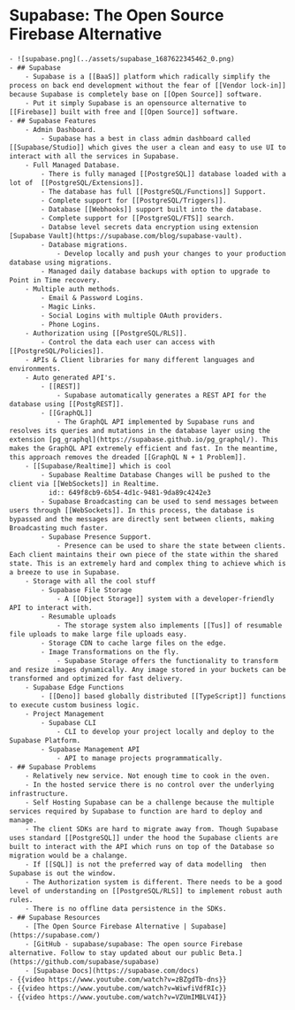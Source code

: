 # Supabase: The Open Source Firebase Alternative
	- ![supabase.png](../assets/supabase_1687622345462_0.png)
	- ## Supabase
		- Supabase is a [[BaaS]] platform which radically simplify the process on back end development without the fear of [[Vendor lock-in]] because Supabase is completely base on [[Open Source]] software.
		- Put it simply Supabase is an opensource alternative to [[Firebase]] built with free and [[Open Source]] software.
	- ## Supabase Features
		- Admin Dashboard.
			- Supabase has a best in class admin dashboard called [[Supabase/Studio]] which gives the user a clean and easy to use UI to interact with all the services in Supabase.
		- Full Managed Database.
			- There is fully managed [[PostgreSQL]] database loaded with a lot of  [[PostgreSQL/Extensions]].
			- The database has full [[PostgreSQL/Functions]] Support.
			- Complete support for [[PostgreSQL/Triggers]].
			- Database [[Webhooks]] support built into the database.
			- Complete support for [[PostgreSQL/FTS]] search.
			- Databse level secrets data encryption using extension [Supabase Vault](https://supabase.com/blog/supabase-vault).
			- Database migrations.
				- Develop locally and push your changes to your production database using migrations.
			- Managed daily database backups with option to upgrade to Point in Time recovery.
		- Multiple auth methods.
			- Email & Password Logins.
			- Magic Links.
			- Social Logins with multiple OAuth providers.
			- Phone Logins.
		- Authorization using [[PostgreSQL/RLS]].
			- Control the data each user can access with [[PostgreSQL/Policies]].
		- APIs & Client libraries for many different languages and environments.
		- Auto generated API's.
			- [[REST]]
				- Supabase automatically generates a REST API for the database using [[PostgREST]].
			- [[GraphQL]]
				- The GraphQL API implemented by Supabase runs and resolves its queries and mutations in the database layer using the extension [pg_graphql](https://supabase.github.io/pg_graphql/). This makes the GraphQL API extremely efficient and fast. In the meantime, this approach removes the dreaded [[GraphQL N + 1 Problem]].
		- [[Supabase/Realtime]] which is cool
			- Supabase Realtime Database Changes will be pushed to the client via [[WebSockets]] in Realtime.
			  id:: 649f8cb9-6b54-4d1c-9481-9da89c4242e3
			- Supabase Broadcasting can be used to send messages between users through [[WebSockets]]. In this process, the database is bypassed and the messages are directly sent between clients, making Broadcasting much faster.
			- Supabase Presence Support.
				- Presence can be used to share the state between clients. Each client maintains their own piece of the state within the shared state. This is an extremely hard and complex thing to achieve which is a breeze to use in Supabase.
		- Storage with all the cool stuff
			- Supabase File Storage
				- A [[Object Storage]] system with a developer-friendly API to interact with.
			- Resumable uploads
				- The storage system also implements [[Tus]] of resumable file uploads to make large file uploads easy.
			- Storage CDN to cache large files on the edge.
			- Image Transformations on the fly.
				- Supabase Storage offers the functionality to transform and resize images dynamically. Any image stored in your buckets can be transformed and optimized for fast delivery.
		- Supabase Edge Functions
			- [[Deno]] based globally distributed [[TypeScript]] functions to execute custom business logic.
		- Project Management
			- Supabase CLI
				- CLI to develop your project locally and deploy to the Supabase Platform.
			- Supabase Management API
				- API to manage projects programmatically.
	- ## Supabase Problems
		- Relatively new service. Not enough time to cook in the oven.
		- In the hosted service there is no control over the underlying infrastructure.
		- Self Hosting Supabase can be a challenge because the multiple services required by Supabase to function are hard to deploy and manage.
		- The client SDKs are hard to migrate away from. Though Supabase uses standard [[PostgreSQL]] under the hood the Supabase clients are built to interact with the API which runs on top of the Database so migration would be a chalange.
		- If [[SQL]] is not the preferred way of data modelling  then Supabase is out the window.
		- The Authorization system is different. There needs to be a good level of understanding on [[PostgreSQL/RLS]] to implement robust auth rules.
		- There is no offline data persistence in the SDKs.
	- ## Supabase Resources
		- [The Open Source Firebase Alternative | Supabase](https://supabase.com/)
		- [GitHub - supabase/supabase: The open source Firebase alternative. Follow to stay updated about our public Beta.](https://github.com/supabase/supabase)
		- [Supabase Docs](https://supabase.com/docs)
	- {{video https://www.youtube.com/watch?v=zBZgdTb-dns}}
	- {{video https://www.youtube.com/watch?v=WiwfiVdfRIc}}
	- {{video https://www.youtube.com/watch?v=VZUmIMBLV4I}}